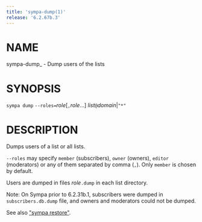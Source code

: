 ```yaml
---
title: 'sympa-dump(1)'
release: '6.2.67b.3'
---
```


# NAME

sympa-dump\_ - Dump users of the lists

# SYNOPSIS

`sympa dump` `--roles=`_role_\[`,`_role_...\] _list_`@`_domain_&#124;`"*"`

# DESCRIPTION

Dumps users of a list or all lists.

`--roles` may specify `member` (subscribers), `owner` (owners),
`editor` (moderators) or any of them separated by comma (`,`).
Only `member` is chosen by default.

Users are dumped in files _role_`.dump` in each list directory.

Note: On Sympa prior to 6.2.31b.1, subscribers were dumped in
`subscribers.db.dump` file, and owners and moderators could not be dumped.

See also ["sympa restore"](https://metacpan.org/pod/sympa-restore).
